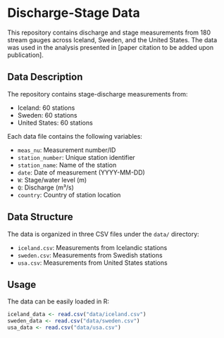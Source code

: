 # Discharge-Stage Data

This repository contains discharge and stage measurements from 180 stream gauges across Iceland, Sweden, and the United States. The data was used in the analysis presented in [paper citation to be added upon publication].

## Data Description

The repository contains stage-discharge measurements from:
- Iceland: 60 stations
- Sweden: 60 stations
- United States: 60 stations

Each data file contains the following variables:
- `meas_nu`: Measurement number/ID
- `station_number`: Unique station identifier
- `station_name`: Name of the station
- `date`: Date of measurement (YYYY-MM-DD)
- `W`: Stage/water level (m)
- `Q`: Discharge (m³/s)
- `country`: Country of station location

## Data Structure

The data is organized in three CSV files under the `data/` directory:
- `iceland.csv`: Measurements from Icelandic stations
- `sweden.csv`: Measurements from Swedish stations
- `usa.csv`: Measurements from United States stations

## Usage

The data can be easily loaded in R:
```R
iceland_data <- read.csv("data/iceland.csv")
sweden_data <- read.csv("data/sweden.csv")
usa_data <- read.csv("data/usa.csv")